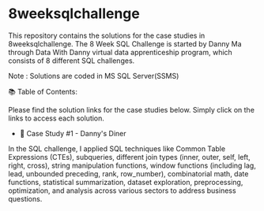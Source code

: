 # 8weeksqlchallenge

This repository contains the solutions for the case studies in 8weeksqlchallenge. The 8 Week SQL Challenge is started by Danny Ma through Data With Danny virtual data apprenticeship program, which consists of 8 different SQL challenges.

Note : Solutions are coded in MS SQL Server(SSMS)

📚 Table of Contents:

Please find the solution links for the case studies below. Simply click on the links to access each solution.
- 🍜 Case Study #1 - Danny's Diner


In the SQL challenge, I applied SQL techniques like Common Table Expressions (CTEs), subqueries, different join types (inner, outer, self, left, right, cross), string manipulation functions, window functions (including lag, lead, unbounded preceding, rank, row_number), combinatorial math, date functions, statistical summarization, dataset exploration, preprocessing, optimization, and analysis across various sectors to address business questions.

